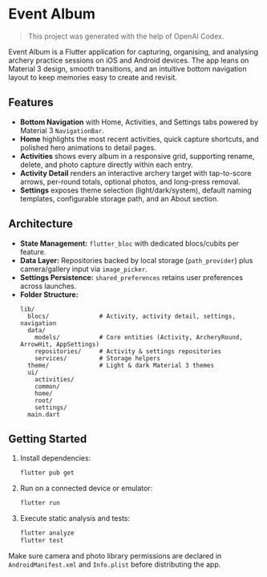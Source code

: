 ﻿# Event Album

> This project was generated with the help of OpenAI Codex.

Event Album is a Flutter application for capturing, organising, and analysing archery practice sessions on iOS and Android devices. The app leans on Material 3 design, smooth transitions, and an intuitive bottom navigation layout to keep memories easy to create and revisit.

## Features

- **Bottom Navigation** with Home, Activities, and Settings tabs powered by Material 3 `NavigationBar`.
- **Home** highlights the most recent activities, quick capture shortcuts, and polished hero animations to detail pages.
- **Activities** shows every album in a responsive grid, supporting rename, delete, and photo capture directly within each entry.
- **Activity Detail** renders an interactive archery target with tap-to-score arrows, per-round totals, optional photos, and long-press removal.
- **Settings** exposes theme selection (light/dark/system), default naming templates, configurable storage path, and an About section.

## Architecture

- **State Management:** `flutter_bloc` with dedicated blocs/cubits per feature.
- **Data Layer:** Repositories backed by local storage (`path_provider`) plus camera/gallery input via `image_picker`.
- **Settings Persistence:** `shared_preferences` retains user preferences across launches.
- **Folder Structure:**
  ```
  lib/
    blocs/              # Activity, activity detail, settings, navigation
    data/
      models/           # Core entities (Activity, ArcheryRound, ArrowHit, AppSettings)
      repositories/     # Activity & settings repositories
      services/         # Storage helpers
    theme/              # Light & dark Material 3 themes
    ui/
      activities/
      common/
      home/
      root/
      settings/
    main.dart
  ```

## Getting Started

1. Install dependencies:
   ```bash
   flutter pub get
   ```
2. Run on a connected device or emulator:
   ```bash
   flutter run
   ```
3. Execute static analysis and tests:
   ```bash
   flutter analyze
   flutter test
   ```

Make sure camera and photo library permissions are declared in `AndroidManifest.xml` and `Info.plist` before distributing the app.
